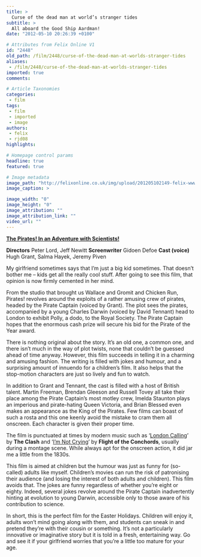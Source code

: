 ```yaml
---
title: >
  Curse of the dead man at world’s stranger tides
subtitle: >
  All aboard the Good Ship Aardman!
date: "2012-05-10 20:26:39 +0100"

# Attributes from Felix Online V1
id: "2448"
old_path: /film/2448/curse-of-the-dead-man-at-worlds-stranger-tides
aliases:
 - /film/2448/curse-of-the-dead-man-at-worlds-stranger-tides
imported: true
comments:

# Article Taxonomies
categories:
 - film
tags:
 - film
 - imported
 - image
authors:
 - felix
 - rjd08
highlights:

# Homepage control params
headline: true
featured: true

# Image metadata
image_path: "http://felixonline.co.uk/img/upload/201205102149-felix-www.fact.co.uk_pirates__in_.jpg"
image_caption: >

image_width: "0"
image_height: "0"
image_attribution: ""
image_attribution_link: ""
video_url: ""
---
```


[__The Pirates! In an Adventure with Scientists!__](http://www.imdb.com/title/tt1430626/)

__Directors__ Peter Lord, Jeff Newitt
__Screenwriter__ Gidoen Defoe
__Cast (voice)__ Hugh Grant, Salma Hayek, Jeremy Piven

My girlfriend sometimes says that I’m just a big kid sometimes. That doesn’t bother me – kids get all the really cool stuff. After going to see this film, that opinion is now firmly cemented in her mind.

From the studio that brought us ​Wallace and Gromit ​and ​Chicken Run​, ​Pirates! ​revolves around the exploits of a rather amusing crew of pirates, headed by the Pirate Captain (voiced by Grant). The plot sees the pirates, accompanied by a young Charles Darwin (voiced by David Tennant) head to London to exhibit Polly, a dodo, to the Royal Society. The Pirate Captain hopes that the enormous cash prize will secure his bid for the Pirate of the Year award.

There is nothing original about the story. It’s an old one, a common one, and there isn’t much in the way of plot twists, none that couldn’t be guessed ahead of time anyway. However, this film succeeds in telling it in a charming and amusing fashion. The writing is filled with jokes and humour, and a surprising amount of innuendo for a children’s film. It also helps that the stop-motion characters are just so lively and fun to watch.

In addition to Grant and Tennant, the cast is filled with a host of British talent. Martin Freeman, Brendan Gleeson and Russell Tovey all take their place among the Pirate Captain’s most motley crew, Imelda Staunton plays an imperious and pirate-hating Queen Victoria, and Brian Blessed even makes an appearance as the King of the Pirates. Few films can boast of such a rosta and this one keenly avoid the mistake to cram them all onscreen. Each character is given their proper time.

The film is punctuated at times by modern music such as ‘[London Calling](http://www.youtube.com/watch?v=EfK-WX2pa8c&ob=av3e)’ by __The Clash__ and ‘[I’m Not Crying](http://www.youtube.com/watch?v=ZGes7FDmHAM)’ by __Flight of the Conchords__, usually during a montage scene. While always apt for the onscreen action, it did jar me a little from the 1830s.

This film is aimed at children but the humour was just as funny for (so-called) adults like myself. Children’s movies can run the risk of patronising their audience (and losing the interest of both adults and children). This film avoids that. The jokes are funny regardless of whether you’re eight or eighty. Indeed, several jokes revolve around the Pirate Captain inadvertently hinting at evolution to young Darwin, accessible only to those aware of his contribution to science.

In short, this is the perfect film for the Easter Holidays. Children will enjoy it, adults won’t mind going along with them, and students can sneak in and pretend they’re with their cousin or something. It’s not a particularly innovative or imaginative story but it is told in a fresh, entertaining way. Go and see it if your girlfriend worries that you’re a little too mature for your age.
